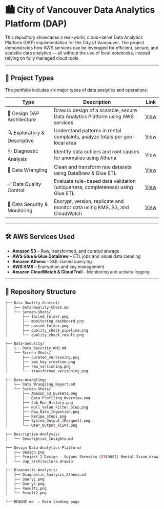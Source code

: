 # 🏙️ City of Vancouver Data Analytics Platform (DAP)

This repository showcases a real-world, cloud-native Data Analytics Platform (DAP) implementation for the City of Vancouver. The project demonstrates how AWS services can be leveraged for efficient, secure, and scalable data analytics — all without the use of local notebooks, instead relying on fully managed cloud tools.

---

## 🚀 Project Types

The portfolio includes six major types of data analytics and operations:

| Type                           | Description                                                                                          | Link |
|--------------------------------|------------------------------------------------------------------------------------------------------|------|
| 🧱 Design DAP Architecture      | Draw.io design of a scalable, secure Data Analytics Platform using AWS services                     | [View](./Design-Data-Analytics-Platform/Design.png) |
| 🔍 Exploratory & Descriptive   | Understand patterns in rental complaints, analyze totals per geo-local area                         | [View](./Descriptive-Analysis/Descriptive_Insights.md) |
| 🩺 Diagnostic Analysis          | Identify data outliers and root causes for anomalies using Athena                                   | [View](./Diagnostic-Analysis/Diagnostic_Analysis_Athena.md) |
| 🧹 Data Wrangling               | Clean and transform raw datasets using DataBrew & Glue ETL                                          | [View](./Data-Wrangling/Data_Wrangling_Report.md) |
| ✅ Data Quality Control         | Evaluate rule-based data validation (uniqueness, completeness) using Glue ETL                       | [View](./Data-Quality-Control/Data-Quality-Check.md) |
| 🔐 Data Security & Monitoring   | Encrypt, version, replicate and monitor data using KMS, S3, and CloudWatch                          | [View](./Data-Security/Data_Security_KMS.md) |

---

## 🛠️ AWS Services Used

- **Amazon S3** – Raw, transformed, and curated storage
- **AWS Glue & Glue DataBrew** – ETL jobs and visual data cleaning
- **Amazon Athena** – SQL-based querying
- **AWS KMS** – Encryption and key management
- **Amazon CloudWatch & CloudTrail** – Monitoring and activity logging

---

## 📂 Repository Structure

```bash
├── Data-Quality-Control/
│   ├── Data-Quality-Check.md
│   └── Screen-Shots/
│       ├── failed_folder.png
│       ├── monitoring_dashboard.png
│       ├── passed_folder.png
│       ├── quality_check_pipeline.png
│       └── quality_check_result.png

├── Data-Security/
│   ├── Data_Security_KMS.md
│   └── Screen-Shots/
│       ├── curated_versioning.png
│       ├── kms_key_creation.png
│       ├── raw_versioning.png
│       └── transformed_versioning.png

├── Data-Wrangling/
│   ├── Data_Wrangling_Report.md
│   └── Screen-Shots/
│       ├── Amazon_S3_Buckets.png
│       ├── Data_Profiling_Overview.png
│       ├── Job_Run_History.png
│       ├── Null_Value_Filter_Step.png
│       ├── Raw_Data_Ingestion.png
│       ├── Recipe_Steps.png
│       ├── System_Output_(Parquet).png
│       └── User_Output_(CSV).png

├── Descriptive-Analysis/
│   └── Descriptive_Insights.md

├── Design-Data-Analytics-Platform/
│   ├── Design.png
│   ├── Project 2 Design - Sujans Shrestha (2319052) Rental Issue.drawio
│   └── dap_architecture.drawio

├── Diagnostic-Analysis/
│   ├── Diagnostic_Analysis_Athena.md
│   ├── Query1.png
│   ├── Query2.png
│   ├── Result1.png
│   └── Result2.png

└── README.md  ← Main landing page
